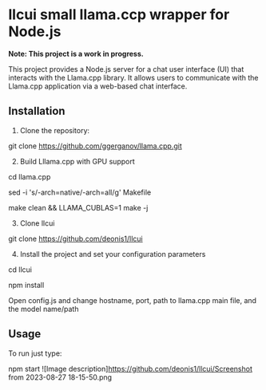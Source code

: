 # llcui small llama.ccp wrapper for Node.js

**Note: This project is a work in progress.**

This project provides a Node.js server for a chat user interface (UI) that interacts with the Llama.cpp library. It allows users to communicate with the Llama.cpp application via a web-based chat interface.

## Installation

1. Clone the repository:

git clone https://github.com/ggerganov/llama.cpp.git 

2. Build Lllama.cpp with GPU support

cd llama.cpp

sed -i 's/-arch=native/-arch=all/g' Makefile

make clean && LLAMA_CUBLAS=1 make -j

3. Clone llcui
   
git clone https://github.com/deonis1/llcui

4. Install the project and set your configuration parameters
  
cd llcui

npm install

Open config.js and change hostname, port, path to llama.cpp main file, and the model name/path

## Usage
To run just type:

npm start
![Image description]https://github.com/deonis1/llcui/Screenshot from 2023-08-27 18-15-50.png
